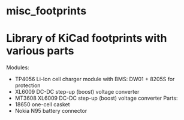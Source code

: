 # misc_footprints
Library of KiCad footprints with various parts
==============================================
Modules:
* TP4056 Li-Ion cell charger module with BMS: DW01 + 8205S for protection
* XL6009 DC-DC step-up (boost) voltage converter
* MT3608 XL6009 DC-DC step-up (boost) voltage converter
Parts:
* 18650 one-cell casket
* Nokia N95 battery connector
